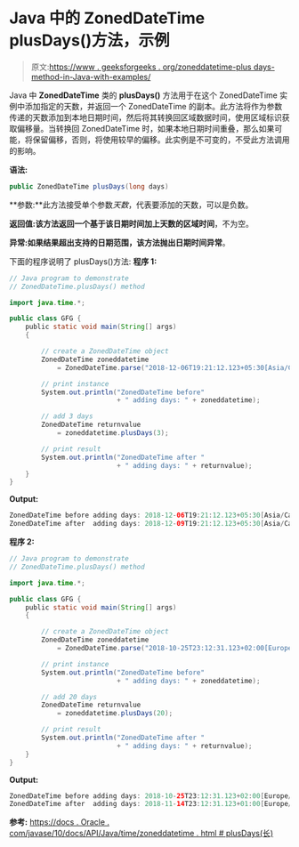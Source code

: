 # Java 中的 ZonedDateTime plusDays()方法，示例

> 原文:[https://www . geeksforgeeks . org/zoneddatetime-plus days-method-in-Java-with-examples/](https://www.geeksforgeeks.org/zoneddatetime-plusdays-method-in-java-with-examples/)

Java 中 **ZonedDateTime** 类的 **plusDays()** 方法用于在这个 ZonedDateTime 实例中添加指定的天数，并返回一个 ZonedDateTime 的副本。此方法将作为参数传递的天数添加到本地日期时间，然后将其转换回区域数据时间，使用区域标识获取偏移量。当转换回 ZonedDateTime 时，如果本地日期时间重叠，那么如果可能，将保留偏移，否则，将使用较早的偏移。此实例是不可变的，不受此方法调用的影响。

**语法:**

```java
public ZonedDateTime plusDays(long days)

```

**参数:**此方法接受单个参数*天数*，代表要添加的天数，可以是负数。

**返回值:**该方法返回一个基于该日期时间加上天数的**区域时间**，不为空。

**异常:**如果结果超出支持的日期范围，该方法抛出**日期时间异常**。

下面的程序说明了 plusDays()方法:
**程序 1:**

```java
// Java program to demonstrate
// ZonedDateTime.plusDays() method

import java.time.*;

public class GFG {
    public static void main(String[] args)
    {

        // create a ZonedDateTime object
        ZonedDateTime zoneddatetime
            = ZonedDateTime.parse("2018-12-06T19:21:12.123+05:30[Asia/Calcutta]");

        // print instance
        System.out.println("ZonedDateTime before"
                           + " adding days: " + zoneddatetime);

        // add 3 days
        ZonedDateTime returnvalue
            = zoneddatetime.plusDays(3);

        // print result
        System.out.println("ZonedDateTime after "
                           + " adding days: " + returnvalue);
    }
}
```

**Output:**

```java
ZonedDateTime before adding days: 2018-12-06T19:21:12.123+05:30[Asia/Calcutta]
ZonedDateTime after  adding days: 2018-12-09T19:21:12.123+05:30[Asia/Calcutta]

```

**程序 2:**

```java
// Java program to demonstrate
// ZonedDateTime.plusDays() method

import java.time.*;

public class GFG {
    public static void main(String[] args)
    {

        // create a ZonedDateTime object
        ZonedDateTime zoneddatetime
            = ZonedDateTime.parse("2018-10-25T23:12:31.123+02:00[Europe/Paris]");

        // print instance
        System.out.println("ZonedDateTime before"
                           + " adding days: " + zoneddatetime);

        // add 20 days
        ZonedDateTime returnvalue
            = zoneddatetime.plusDays(20);

        // print result
        System.out.println("ZonedDateTime after "
                           + " adding days: " + returnvalue);
    }
}
```

**Output:**

```java
ZonedDateTime before adding days: 2018-10-25T23:12:31.123+02:00[Europe/Paris]
ZonedDateTime after  adding days: 2018-11-14T23:12:31.123+01:00[Europe/Paris]

```

**参考:**
[https://docs . Oracle . com/javase/10/docs/API/Java/time/zoneddatetime . html # plusDays(长)](https://docs.oracle.com/javase/10/docs/api/java/time/ZonedDateTime.html#plusDays(long))
